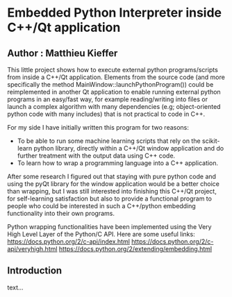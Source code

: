# Embedded Python Interpreter inside C++/Qt application
## Author : Matthieu Kieffer

This little project shows how to execute external python programs/scripts from inside a C++/Qt application. 
Elements from the source code (and more specifically the method MainWindow::launchPythonProgram()) could be reimplemented in another Qt application to enable running external python programs in an easy/fast way, for example reading/writing into files or launch a complex algorithm with many dependencies (e.g; object-oriented python code with many includes) that is not practical to code in C++.

For my side I have initially written this program for two reasons:
- To be able to run some machine learning scripts that rely on the scikit-learn python library, directly within a C++/Qt window application and do further treatment with the output data using C++ code.
- To learn how to wrap a programming language into a C++ application.

After some research I figured out that staying with pure python code and using the pyQt library for the window application would be a better choice than wrapping, but I was still interested into finishing this C++/Qt project, for self-learning satisfaction but also to provide a functional program to people who could be interested in such a C++/python embedding functionality into their own programs.

Python wrapping functionalities have been implemented using the Very High Level Layer of the Python/C API. Here are some useful links: 
https://docs.python.org/2/c-api/index.html
https://docs.python.org/2/c-api/veryhigh.html
https://docs.python.org/2/extending/embedding.html


## Introduction

text...
